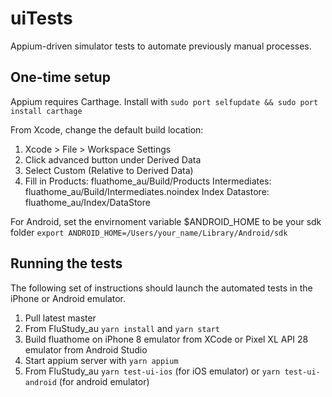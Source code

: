 # uiTests

Appium-driven simulator tests to automate previously manual processes.

## One-time setup

Appium requires Carthage. Install with `sudo port selfupdate && sudo port install carthage`

From Xcode, change the default build location:

1. Xcode > File > Workspace Settings
2. Click advanced button under Derived Data
3. Select Custom (Relative to Derived Data)
4. Fill in
   Products: fluathome_au/Build/Products
   Intermediates: fluathome_au/Build/Intermediates.noindex
   Index Datastore: fluathome_au/Index/DataStore

For Android, set the envirnoment variable $ANDROID_HOME to be your sdk folder `export ANDROID_HOME=/Users/your_name/Library/Android/sdk`

## Running the tests

The following set of instructions should launch the automated tests in the iPhone or Android emulator.

1. Pull latest master
2. From FluStudy_au `yarn install` and `yarn start`
3. Build fluathome on iPhone 8 emulator from XCode or Pixel XL API 28 emulator from Android Studio
4. Start appium server with `yarn appium`
5. From FluStudy_au `yarn test-ui-ios` (for iOS emulator) or `yarn test-ui-android` (for android emulator)
